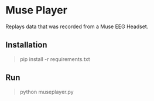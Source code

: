 # Muse Player

Replays data that was recorded from a Muse EEG Headset.

## Installation

> pip install -r requirements.txt

## Run

> python museplayer.py

